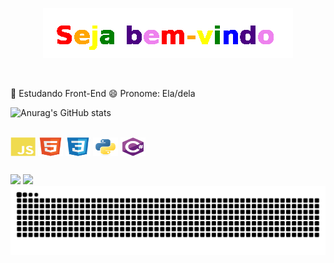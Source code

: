 <div align="center">
<p align="center">
  <img src="./assets/seja_bem_vindo_transparente.gif" alt="Seja bem-vindo" />
</p>
 </div>
 
 <img align="center" alt="" src="./src/header-gif.gif">
 
 🌱 Estudando Front-End
 😄 Pronome: Ela/dela

 ![Anurag's GitHub stats](https://github-readme-stats.vercel.app/api?username=Daiifp&show_icons=true&theme=tokyonight)

 <div style="display: inline_block"><br>
  <img align="center" alt="Dai-js" height="30" width="40" src="https://raw.githubusercontent.com/devicons/devicon/master/icons/javascript/javascript-plain.svg">
  <img align="center" alt="Dai-HTML" height="30" width="40" src="https://raw.githubusercontent.com/devicons/devicon/master/icons/html5/html5-original.svg">
  <img align="center" alt="Dai-CSS" height="30" width="40" src="https://raw.githubusercontent.com/devicons/devicon/master/icons/css3/css3-original.svg">
  <img align="center" alt="Dai-Python" height="30" width="40" src="https://raw.githubusercontent.com/devicons/devicon/master/icons/python/python-original.svg">
  <img align="center" alt="Dai-Csharp" height="30" width="40" src="https://raw.githubusercontent.com/devicons/devicon/master/icons/csharp/csharp-original.svg">
</div>
  
  ##
 
<div> 
  <a href="https://instagram.com/daii_pedroso" target="_blank"><img src="https://img.shields.io/badge/-Instagram-%23E4405F?style=for-the-badge&logo=instagram&logoColor=white" target="_blank"></a>
  <a href = "mailto:dfreitaspedroso@gmail.com"><img src="https://img.shields.io/badge/-Gmail-%23333?style=for-the-badge&logo=gmail&logoColor=white" target="_blank"></a>

</div>

 <picture align="center">
   <source media="(prefers-color-scheme: dark)" srcset="https://raw.githubusercontent.com/daiifp/daiifp/output/github-contribution-grid-snake-dark.svg">
   <source media="(prefers-color-scheme: light)" srcset="https://raw.githubusercontent.com/daiifp/daiifp/output/github-contribution-grid-snake-dark.svg">
   <img align="center" alt="github contribution grid snake animation" src="https://raw.githubusercontent.com/daiifp/daiifp/output/github-contribution-grid-snake.svg">
 </picture> 
